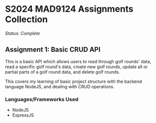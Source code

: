 # S2024 MAD9124 Assignments Collection

###### Status: Complete

## Assignment 1: Basic CRUD API

This is a basic API which allows users to read through golf rounds' data, read a specific golf round's data, create new golf rounds, update all or partial parts of a golf round data, and delete golf rounds.

This covers my learning of basic project structure with the backend language NodeJS, and dealing with CRUD operations.

### Languages/Frameworks Used

- NodeJS
- ExpressJS
